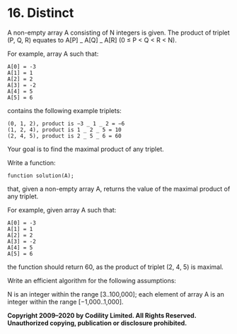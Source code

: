 # 16. Distinct

A non-empty array A consisting of N integers is given. The product of triplet (P, Q, R) equates to A[P] _ A[Q] _ A[R] (0 ≤ P < Q < R < N).

For example, array A such that:

```
A[0] = -3
A[1] = 1
A[2] = 2
A[3] = -2
A[4] = 5
A[5] = 6
```

contains the following example triplets:

```
(0, 1, 2), product is −3 _ 1 _ 2 = −6
(1, 2, 4), product is 1 _ 2 _ 5 = 10
(2, 4, 5), product is 2 _ 5 _ 6 = 60
```

Your goal is to find the maximal product of any triplet.

Write a function:

```
function solution(A);
```

that, given a non-empty array A, returns the value of the maximal product of any triplet.

For example, given array A such that:

```
A[0] = -3
A[1] = 1
A[2] = 2
A[3] = -2
A[4] = 5
A[5] = 6
```

the function should return 60, as the product of triplet (2, 4, 5) is maximal.

Write an efficient algorithm for the following assumptions:

N is an integer within the range [3..100,000];
each element of array A is an integer within the range [−1,000..1,000].

**Copyright 2009–2020 by Codility Limited. All Rights Reserved. Unauthorized copying, publication or disclosure prohibited.**
